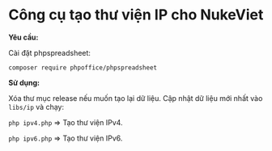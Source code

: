 # Công cụ tạo thư viện IP cho NukeViet

**Yêu cầu:**

Cài đặt phpspreadsheet:

```
composer require phpoffice/phpspreadsheet
```

**Sử dụng:**

Xóa thư mục release nếu muốn tạo lại dữ liệu. Cập nhật dữ liệu mới nhất vào `libs/ip` và chạy:

`php ipv4.php` => Tạo thư viện IPv4.

`php ipv6.php` => Tạo thư viện IPv6.
